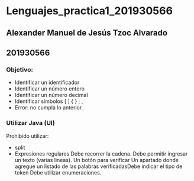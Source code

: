 # Lenguajes_practica1_201930566
## Alexander Manuel de Jesús Tzoc Alvarado
## 201930566
### Objetivo:
- Identificar un identificador 
- Identificar un número entero
- Identificar un número decimal 
- Identificar simbolos [ ] { } ; , 
- Error: no cumpla lo anterior. 

### Utilizar Java (UI)
Prohibido utilizar:
- split 
- Expresiones regulares
Debe recorrer la cadena. Debe permitir ingresar un texto (varías lineas). Un botón para verificar Un apartado donde agregue un listado de las palabras verificadasDebe indicar el tipo de token Debe utilizar enumeraciones.
